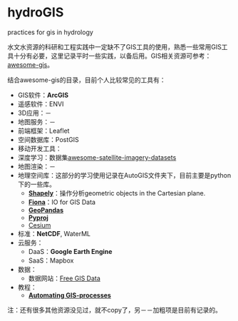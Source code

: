 # hydroGIS
practices for gis in hydrology 

水文水资源的科研和工程实践中一定缺不了GIS工具的使用，熟悉一些常用GIS工具十分有必要，这里记录平时一些实践，以备后用。GIS相关资源可参考：[awesome-gis](https://github.com/sshuair/awesome-gis)。

结合awesome-gis的目录，目前个人比较常见的工具有：

- GIS软件：**ArcGIS**
- 遥感软件：ENVI
- 3D应用：－
- 地图服务：－
- 前端框架：Leaflet
- 空间数据库：PostGIS
- 移动开发工具：
- 深度学习：数据集[awesome-satellite-imagery-datasets](https://github.com/chrieke/awesome-satellite-imagery-datasets)
- 地图渲染：－
- 地理空间库：这部分的学习使用记录在AutoGIS文件夹下，目前主要是python下的一些库。
    - [**Shapely**](https://github.com/Toblerity/Shapely)：操作分析geometric objects in the Cartesian plane.
    - [**Fiona**](http://github.com/toblerity/fiona/)：IO for GIS Data
    - [**GeoPandas**](https://github.com/geopandas/geopandas)
    - [**Pyproj**](https://github.com/pyproj4/pyproj)
    - [Cesium](https://github.com/AnalyticalGraphicsInc/cesium)
- 标准：**NetCDF**, WaterML
- 云服务：
    - DaaS：**Google Earth Engine**
    - SaaS：Mapbox
- 数据：
    - 数据网站：[Free GIS Data](http://freegisdata.rtwilson.com/)
- 教程：
    - [**Automating GIS-processes**](https://automating-gis-processes.github.io/site/)

注：还有很多其他资源没见过，就不copy了，另－－加粗项是目前有记录的。